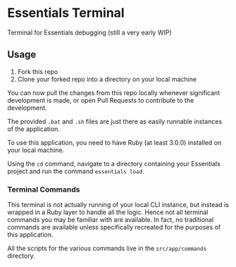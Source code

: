 # Essentials Terminal

Terminal for Essentials debugging
(still a very early WIP)

## Usage

1. Fork this repo
2. Clone your forked repo into a directory on your local machine

You can now pull the changes from this repo locally whenever significant development is made, or open Pull Requests to contribute to the development.

The provided `.bat` and `.sh` files are just there as easily runnable instances of the application.

To use this application, you need to have Ruby (at least 3.0.0) installed on your local machine.

Using the `cd` command, navigate to a directory containing your Essentials project and run the command `essentials load`.

### Terminal Commands

This terminal is not actually running of your local CLI instance, but instead is wrapped in a Ruby layer to handle all the logic.
Hence not all terminal commands you may be familiar with are available. In fact, no traditional commands are available unless specifically recreated for the purposes of this application.

All the scripts for the various commands live in the `src/app/commands` directory.

